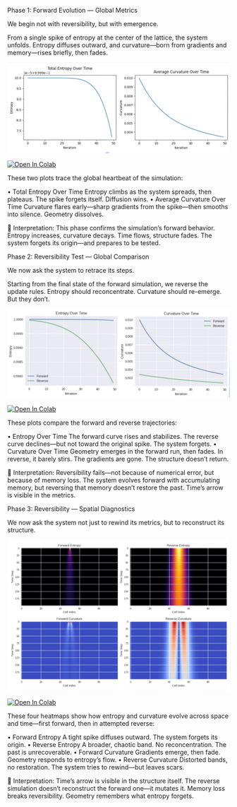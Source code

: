 Phase 1: Forward Evolution — Global Metrics

We begin not with reversibility, but with emergence.

From a single spike of entropy at the center of the lattice, the system unfolds. Entropy diffuses outward, and curvature—born from gradients and memory—rises briefly, then fades.

![Figure 1: Forwards Evolurtion](Figures/Time001.png)

[![Open In Colab](https://colab.research.google.com/assets/colab-badge.svg)](https://colab.research.google.com/github/chrishg23-jpg/HES-benchmark/blob/main/Times_Arrow.ipynb)


These two plots trace the global heartbeat of the simulation:

• Total Entropy Over Time
Entropy climbs as the system spreads, then plateaus. The spike forgets itself. Diffusion wins.
• Average Curvature Over Time
Curvature flares early—sharp gradients from the spike—then smooths into silence. Geometry dissolves.

🧠 Interpretation:
This phase confirms the simulation’s forward behavior. Entropy increases, curvature decays. Time flows, structure fades. The system forgets its origin—and prepares to be tested.


Phase 2: Reversibility Test — Global Comparison

We now ask the system to retrace its steps.

Starting from the final state of the forward simulation, we reverse the update rules. Entropy should reconcentrate. Curvature should re-emerge. But they don’t.

![Figure 2: Reversabilty Test](Figures/Time002.png)

[![Open In Colab](https://colab.research.google.com/assets/colab-badge.svg)](https://colab.research.google.com/github/chrishg23-jpg/HES-benchmark/blob/main/TimesArrowReversed.ipynb)

These plots compare the forward and reverse trajectories:

• Entropy Over Time
The forward curve rises and stabilizes. The reverse curve declines—but not toward the original spike. The system forgets.
• Curvature Over Time
Geometry emerges in the forward run, then fades. In reverse, it barely stirs. The gradients are gone. The structure doesn’t return.


🧠 Interpretation:
Reversibility fails—not because of numerical error, but because of memory loss. The system evolves forward with accumulating memory, but reversing that memory doesn’t restore the past. Time’s arrow is visible in the metrics.


Phase 3: Reversibility — Spatial Diagnostics

We now ask the system not just to rewind its metrics, but to reconstruct its structure.

![Figure 3: Reversabilty Test](Figures/Time003.png)

[![Open In Colab](https://colab.research.google.com/assets/colab-badge.svg)](https://colab.research.google.com/github/chrishg23-jpg/HES-benchmark/blob/main/TimesArrowReversed002.ipynb)


These four heatmaps show how entropy and curvature evolve across space and time—first forward, then in attempted reverse:

• Forward Entropy
A tight spike diffuses outward. The system forgets its origin.
• Reverse Entropy
A broader, chaotic band. No reconcentration. The past is unrecoverable.
• Forward Curvature
Gradients emerge, then fade. Geometry responds to entropy’s flow.
• Reverse Curvature
Distorted bands, no restoration. The system tries to rewind—but leaves scars.


🧠 Interpretation:
Time’s arrow is visible in the structure itself. The reverse simulation doesn’t reconstruct the forward one—it mutates it. Memory loss breaks reversibility. Geometry remembers what entropy forgets.
